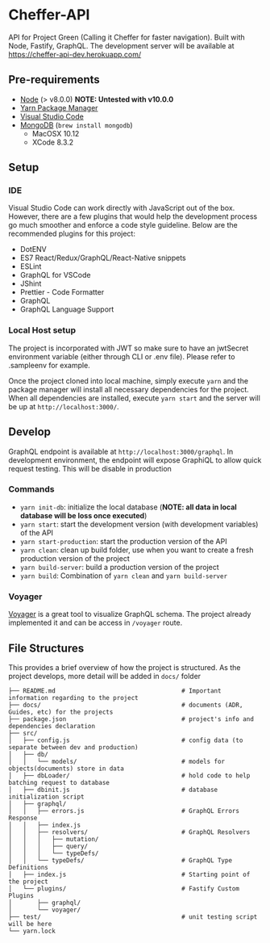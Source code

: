# Cheffer-API

API for Project Green (Calling it Cheffer for faster navigation). Built with Node, Fastify, GraphQL. The development server will be available at https://cheffer-api-dev.herokuapp.com/

## Pre-requirements

-   [Node](https://nodejs.org/en/) (> v8.0.0) **NOTE: Untested with v10.0.0**
-   [Yarn Package Manager](https://yarnpkg.com/en/)
-   [Visual Studio Code](https://code.visualstudio.com/)
-   [MongoDB](https://www.mongodb.com/) (`brew install mongodb`)
    -   MacOSX 10.12
    -   XCode 8.3.2

## Setup

### IDE

Visual Studio Code can work directly with JavaScript out of the box. However, there are a few plugins that would help the development process go much smoother and enforce a code style guideline. Below are the recommended plugins for this project:

-   DotENV
-   ES7 React/Redux/GraphQL/React-Native snippets
-   ESLint
-   GraphQL for VSCode
-   JShint
-   Prettier - Code Formatter
-   GraphQL
-   GraphQL Language Support

### Local Host setup

The project is incorporated with JWT so make sure to have an jwtSecret environment variable (either through CLI or .env file). Please refer to .sampleenv for example.

Once the project cloned into local machine, simply execute `yarn` and the package manager will install all necessary dependencies for the project. When all dependencies are installed, execute `yarn start` and the server will be up at `http://localhost:3000/`.

## Develop

GraphQL endpoint is available at `http://localhost:3000/graphql`. In development environment, the endpoint will expose GraphiQL to allow quick request testing. This will be disable in production

### Commands

-   `yarn init-db`: initialize the local database (**NOTE: all data in local database will be loss once executed**)
-   `yarn start`: start the development version (with development variables) of the API
-   `yarn start-production`: start the production version of the API
-   `yarn clean`: clean up build folder, use when you want to create a fresh production version of the project
-   `yarn build-server`: build a production version of the project
-   `yarn build`: Combination of `yarn clean` and `yarn build-server`

### Voyager

[Voyager](https://github.com/APIs-guru/graphql-voyager) is a great tool to visualize GraphQL schema. The project already implemented it and can be access in `/voyager` route.

## File Structures

This provides a brief overview of how the project is structured. As the project develops, more detail will be added in `docs/` folder

```
├── README.md                                   # Important information regarding to the project
├── docs/                                       # documents (ADR, Guides, etc) for the projects
├── package.json                                # project's info and dependencies declaration
├── src/
│   ├── config.js                               # config data (to separate between dev and production)
│   ├── db/
│   │   └── models/                             # models for objects(documents) store in data
│   ├── dbLoader/                               # hold code to help batching request to database
│   ├── dbinit.js                               # database initialization script
│   ├── graphql/
│   │   ├── errors.js                           # GraphQL Errors Response
│   │   ├── index.js
│   │   ├── resolvers/                          # GraphQL Resolvers
│   │   │   ├── mutation/
│   │   │   ├── query/
│   │   │   └── typeDefs/
│   │   └── typeDefs/                           # GraphQL Type Definitions
│   ├── index.js                                # Starting point of the project
│   └── plugins/                                # Fastify Custom Plugins
│       ├── graphql/
│       └── voyager/
├── test/                                       # unit testing script will be here
└── yarn.lock
```
